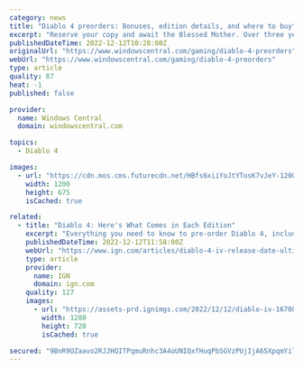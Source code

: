 ```yaml
---
category: news
title: "Diablo 4 preorders: Bonuses, edition details, and where to buy"
excerpt: "Reserve your copy and await the Blessed Mother. Over three years after it was first revealed, preorders are now live for Blizzard Entertainment's next big role-playing game. Diablo 4 is on the way ..."
publishedDateTime: 2022-12-12T10:28:00Z
originalUrl: "https://www.windowscentral.com/gaming/diablo-4-preorders"
webUrl: "https://www.windowscentral.com/gaming/diablo-4-preorders"
type: article
quality: 87
heat: -1
published: false

provider:
  name: Windows Central
  domain: windowscentral.com

topics:
  - Diablo 4

images:
  - url: "https://cdn.mos.cms.futurecdn.net/HBfs6xiiYoJtYTosK7vJeY-1200-80.jpg"
    width: 1200
    height: 675
    isCached: true

related:
  - title: "Diablo 4: Here's What Comes in Each Edition"
    excerpt: "Everything you need to know to pre-order Diablo 4, including release date, what comes in each edition, preorder bonus, and more."
    publishedDateTime: 2022-12-12T11:58:00Z
    webUrl: "https://www.ign.com/articles/diablo-4-iv-release-date-ultimate-edition"
    type: article
    provider:
      name: IGN
      domain: ign.com
    quality: 127
    images:
      - url: "https://assets-prd.ignimgs.com/2022/12/12/diablo-iv-1670881827004.jpg?width=1280"
        width: 1280
        height: 720
        isCached: true

secured: "9BnR9OZaavo2RJJHQITPqmuRnhc3A4oUNIQxfHuqPbSGVzPUjIjA65XpqmYilgSTLzKBvgOgNDT7j9zwBwh4H3vf1Gb7HjVCQXsChLj9xFP9xY9h4OnraA7gvo6fKzS5b2Lt4v4jYEYT8BT/NXi9FI0KAZZ7Spy0yYSBcsvItCl4uNFtremNZY1iodLSdO+3QNzyU5TetXxTBDBcSqRglfR+/Qj5oyyjb4yE6ze1AN8p6K3jD2nm9K+Ko1cmXb5KgnFnl8pxBQp4D6/ClF1APgM6y6jytcLDEbyoLEweV2dUnHtd9YgTcTRcVFg3ZdlaFOfx6rQmG6yS8icC/IscxIqhMYSeReQVdQusIWPi85U=;MwhG6NNqnc/NoWOKS537qw=="
---
```


